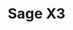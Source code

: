 ---
title: "Sage X3"
lead: "Integrate your Sage X3 with supported Sales Channels / Webstores through Stock2Shop"
seoTitle: "Sage X3 Integration Features"
seoDescription: "Integrate your Sage X3 data source with supported Sales Channels / Webstores through Stock2Shop"
source: "sage-x3"
type: help
tags: ["feature"]
---